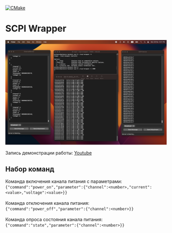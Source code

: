 [![CMake](https://github.com/palmanov/scpi-wrapper/actions/workflows/cmake.yml/badge.svg)](https://github.com/palmanov/scpi-wrapper/actions/workflows/cmake.yml)
# SCPI Wrapper

![alt text](pic1.png "Демонстрация работы")

Запись демонстрации работы: [Youtube](https://youtu.be/dnIA5wefxgE)

## Набор команд
Команда включения канала питания с параметрами:\
``{"command":"power_on","parameter":{"channel":<number>,"current":<value>,"voltage":<value>}}``\
\
Команда отключения канала питания:\
``{"command":"power_off","parameter":{"channel":<number>}}``\
\
Команда опроса состояния канала питания:\
``{"command":"state","parameter":{"channel":<number>}}``
